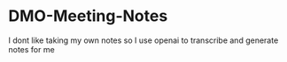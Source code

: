 # DMO-Meeting-Notes
I dont like taking my own notes so I use openai to transcribe and generate notes for me
